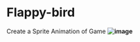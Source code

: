 # Flappy-bird

Create a Sprite Animation of Game
**![image](https://github.com/dtdai/Flappy-bird/assets/89447684/e5f80a05-9c43-4447-b49e-e43dcd6faa8b)**
